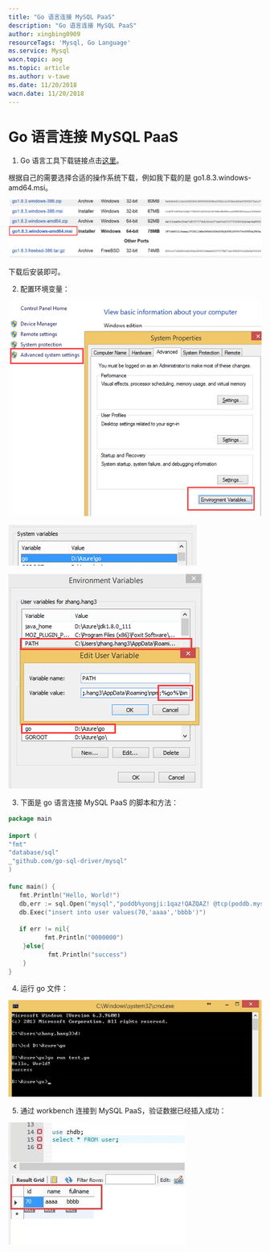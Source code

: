 ```yaml
---
title: "Go 语言连接 MySQL PaaS"
description: "Go 语言连接 MySQL PaaS"
author: xingbing0909
resourceTags: 'Mysql, Go Language'
ms.service: Mysql
wacn.topic: aog
ms.topic: article
ms.author: v-tawe
ms.date: 11/20/2018
wacn.date: 11/20/2018
---
```


# Go 语言连接 MySQL PaaS

1. Go 语言工具下载链接点击[这里](https://golang.org/dl/)。

根据自己的需要选择合适的操作系统下载，例如我下载的是 go1.8.3.windows-amd64.msi。

![01](media/aog-mysql-howto-connect-mysql-pass-by-go-language/01.png "01")

下载后安装即可。

2. 配置环境变量：

![02](media/aog-mysql-howto-connect-mysql-pass-by-go-language/02.png "02")

![03](media/aog-mysql-howto-connect-mysql-pass-by-go-language/03.png "03")

![04](media/aog-mysql-howto-connect-mysql-pass-by-go-language/04.png "04")

3. 下面是 go 语言连接 MySQL PaaS 的脚本和方法：

```go
package main

import (
"fmt"
"database/sql"
_"github.com/go-sql-driver/mysql"
)

func main() {
   fmt.Println("Hello, World!")
   db,err := sql.Open("mysql","poddb%yongji:1qaz!QAZQAZ! @tcp(poddb.mysqldb.chinacloudapi.cn:3306)/zhdb")
   db.Exec("insert into user values(70,'aaaa','bbbb')")

   if err != nil{
          fmt.Println("0000000")
    }else{
           fmt.Println("success")
    }
}
```

4. 运行 go 文件：

![05](media/aog-mysql-howto-connect-mysql-pass-by-go-language/05.jpg "05")

5. 通过 workbench 连接到 MySQL PaaS，验证数据已经插入成功：

![06](media/aog-mysql-howto-connect-mysql-pass-by-go-language/06.jpg "06")
